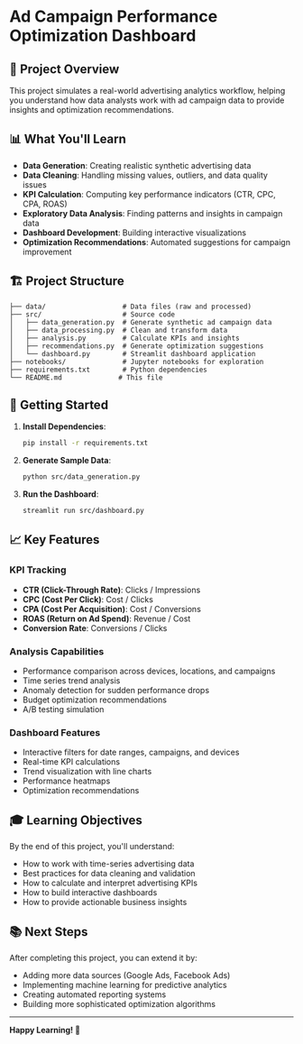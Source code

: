 # Ad Campaign Performance Optimization Dashboard

## 🎯 Project Overview

This project simulates a real-world advertising analytics workflow, helping you understand how data analysts work with ad campaign data to provide insights and optimization recommendations.

## 📊 What You'll Learn

- **Data Generation**: Creating realistic synthetic advertising data
- **Data Cleaning**: Handling missing values, outliers, and data quality issues
- **KPI Calculation**: Computing key performance indicators (CTR, CPC, CPA, ROAS)
- **Exploratory Data Analysis**: Finding patterns and insights in campaign data
- **Dashboard Development**: Building interactive visualizations
- **Optimization Recommendations**: Automated suggestions for campaign improvement

## 🏗️ Project Structure

```
├── data/                   # Data files (raw and processed)
├── src/                    # Source code
│   ├── data_generation.py  # Generate synthetic ad campaign data
│   ├── data_processing.py  # Clean and transform data
│   ├── analysis.py         # Calculate KPIs and insights
│   ├── recommendations.py  # Generate optimization suggestions
│   └── dashboard.py        # Streamlit dashboard application
├── notebooks/              # Jupyter notebooks for exploration
├── requirements.txt        # Python dependencies
└── README.md              # This file
```

## 🚀 Getting Started

1. **Install Dependencies**:
   ```bash
   pip install -r requirements.txt
   ```

2. **Generate Sample Data**:
   ```bash
   python src/data_generation.py
   ```

3. **Run the Dashboard**:
   ```bash
   streamlit run src/dashboard.py
   ```

## 📈 Key Features

### KPI Tracking
- **CTR (Click-Through Rate)**: Clicks / Impressions
- **CPC (Cost Per Click)**: Cost / Clicks
- **CPA (Cost Per Acquisition)**: Cost / Conversions
- **ROAS (Return on Ad Spend)**: Revenue / Cost
- **Conversion Rate**: Conversions / Clicks

### Analysis Capabilities
- Performance comparison across devices, locations, and campaigns
- Time series trend analysis
- Anomaly detection for sudden performance drops
- Budget optimization recommendations
- A/B testing simulation

### Dashboard Features
- Interactive filters for date ranges, campaigns, and devices
- Real-time KPI calculations
- Trend visualization with line charts
- Performance heatmaps
- Optimization recommendations

## 🎓 Learning Objectives

By the end of this project, you'll understand:
- How to work with time-series advertising data
- Best practices for data cleaning and validation
- How to calculate and interpret advertising KPIs
- How to build interactive dashboards
- How to provide actionable business insights

## 📚 Next Steps

After completing this project, you can extend it by:
- Adding more data sources (Google Ads, Facebook Ads)
- Implementing machine learning for predictive analytics
- Creating automated reporting systems
- Building more sophisticated optimization algorithms

---

**Happy Learning! 🎉** 